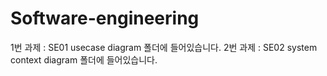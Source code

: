 # Software-engineering

1번 과제 : SE01 usecase diagram 폴더에 들어있습니다.
2번 과제 : SE02 system context diagram 폴더에 들어있습니다.
